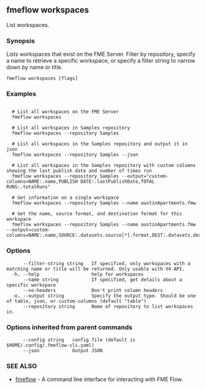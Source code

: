 ## fmeflow workspaces

List workspaces.

### Synopsis

Lists workspaces that exist on the FME Server. Filter by repository, specify a name to retrieve a specific workspace, or specify a filter string to narrow down by name or title.

```
fmeflow workspaces [flags]
```

### Examples

```

  # List all workspaces on the FME Server
  fmeflow workspaces
	
  # List all workspaces in Samples repository
  fmeflow workspaces --repository Samples
	
  # List all workspaces in the Samples repository and output it in json
  fmeflow workspaces --repository Samples --json
	
  # List all workspaces in the Samples repository with custom columns showing the last publish date and number of times run
  fmeflow workspaces --repository Samples --output="custom-columns=NAME:.name,PUBLISH DATE:.lastPublishDate,TOTAL RUNS:.totalRuns"
	
  # Get information on a single workspace 
  fmeflow workspaces --repository Samples --name austinApartments.fmw
	
  # Get the name, source format, and destination format for this workspace
  fmeflow workspaces --repository Samples --name austinApartments.fmw --output=custom-columns=NAME:.name,SOURCE:.datasets.source[*].format,DEST:.datasets.destination[*].format
```

### Options

```
      --filter-string string   If specified, only workspaces with a matching name or title will be returned. Only usable with V4 API.
  -h, --help                   help for workspaces
      --name string            If specified, get details about a specific workspace
      --no-headers             Don't print column headers
  -o, --output string          Specify the output type. Should be one of table, json, or custom-columns (default "table")
      --repository string      Name of repository to list workspaces in.
```

### Options inherited from parent commands

```
      --config string   config file (default is $HOME/.config/.fmeflow-cli.yaml)
      --json            Output JSON
```

### SEE ALSO

* [fmeflow](fmeflow.md)	 - A command line interface for interacting with FME Flow.

